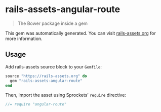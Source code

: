 # rails-assets-angular-route

> The Bower package inside a gem

This gem was automatically generated. You can visit [rails-assets.org](https://rails-assets.org) for more information.

## Usage

Add rails-assets source block to your `Gemfile`:

```ruby
source "https://rails-assets.org" do
  gem "rails-assets-angular-route"
end

```

Then, import the asset using Sprockets’ `require` directive:

```js
//= require "angular-route"
```
